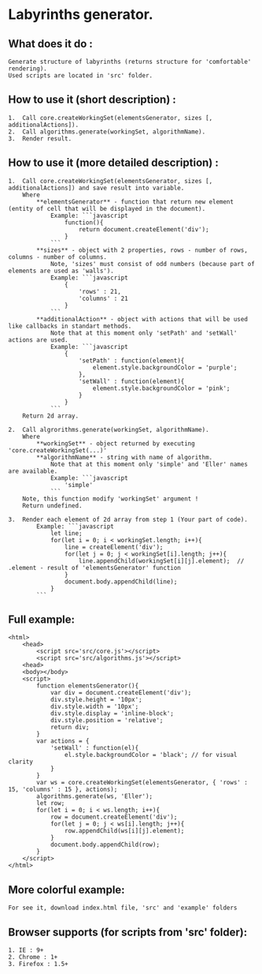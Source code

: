 
# Labyrinths generator. #



## What does it do : ##
    Generate structure of labyrinths (returns structure for 'comfortable' rendering).
    Used scripts are located in 'src' folder.



## How to use it (short description) : ##
    1.  Call core.createWorkingSet(elementsGenerator, sizes [, additionalActions]).
    2.  Call algorithms.generate(workingSet, algorithmName).
    3.  Render result.



## How to use it (more detailed description) : ##

    1.  Call core.createWorkingSet(elementsGenerator, sizes [, additionalActions]) and save result into variable.
        Where
            **elementsGenerator** - function that return new element (entity of cell that will be displayed in the document).
                Example: ```javascript
                    function(){
                        return document.createElement('div');
                    }
                ```
            **sizes** - object with 2 properties, rows - number of rows, columns - number of columns.
                Note, 'sizes' must consist of odd numbers (because part of elements are used as 'walls').
                Example: ```javascript
                    {
                        'rows' : 21,
                        'columns' : 21
                    }
                ```
            **additionalAction** - object with actions that will be used like callbacks in standart methods.
                Note that at this moment only 'setPath' and 'setWall' actions are used.
                Example: ```javascript
                    {
                        'setPath' : function(element){
                            element.style.backgroundColor = 'purple';
                        },
                        'setWall' : function(element){
                            element.style.backgroundColor = 'pink';
                        }
                    }
                ```
        Return 2d array.
    
    2.  Call algrorithms.generate(workingSet, algorithmName).
        Where
            **workingSet** - object returned by executing 'core.createWorkingSet(...)'
            **algorithmName** - string with name of algorithm.
                Note that at this moment only 'simple' and 'Eller' names are available.
                Example: ```javascript
                    'simple'
                ```
        Note, this function modify 'workingSet' argument !
        Return undefined.

    3.  Render each element of 2d array from step 1 (Your part of code).
            Example: ```javascript
                let line;
                for(let i = 0; i < workingSet.length; i++){
                    line = createElement('div');
                    for(let j = 0; j < workingSet[i].length; j++){
                        line.appendChild(workingSet[i][j].element);  // .element - result of 'elementsGenerator' function
                    }
                    document.body.appendChild(line);
                }
            ```



## Full example: ##

    <html>
        <head>
            <script src='src/core.js'></script>
            <script src='src/algorithms.js'></script>
        <head>
        <body></body>
        <script>
            function elementsGenerator(){
                var div = document.createElement('div');
                div.style.height = '10px';
                div.style.width = '10px';
                div.style.display = 'inline-block';
                div.style.position = 'relative';
                return div;
            }
            var actions = {
                'setWall' : function(el){
                    el.style.backgroundColor = 'black'; // for visual clarity
                }
            }
            var ws = core.createWorkingSet(elementsGenerator, { 'rows' : 15, 'columns' : 15 }, actions);
            algorithms.generate(ws, 'Eller');
            let row;
            for(let i = 0; i < ws.length; i++){
                row = document.createElement('div');
                for(let j = 0; j < ws[i].length; j++){
                    row.appendChild(ws[i][j].element);
                }
                document.body.appendChild(row);
            }
        </script>
    </html>



## More colorful example: ##
    For see it, download index.html file, 'src' and 'example' folders



## Browser supports (for scripts from 'src' folder): ##
    1. IE : 9+
    2. Chrome : 1+
    3. Firefox : 1.5+
